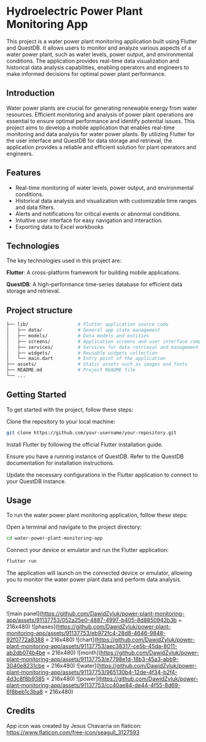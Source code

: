 

# Hydroelectric Power Plant Monitoring App
This project is a water power plant monitoring application built using Flutter and QuestDB. It allows users to monitor and analyze various aspects of a water power plant, such as water levels, power output, and environmental conditions. The application provides real-time data visualization and historical data analysis capabilities, enabling operators and engineers to make informed decisions for optimal power plant performance.

## Introduction
Water power plants are crucial for generating renewable energy from water resources. Efficient monitoring and analysis of power plant operations are essential to ensure optimal performance and identify potential issues. This project aims to develop a mobile application that enables real-time monitoring and data analysis for water power plants. By utilizing Flutter for the user interface and QuestDB for data storage and retrieval, the application provides a reliable and efficient solution for plant operators and engineers.

## Features
- Real-time monitoring of water levels, power output, and environmental conditions.
- Historical data analysis and visualization with customizable time ranges and data filters.
- Alerts and notifications for critical events or abnormal conditions.
- Intuitive user interface for easy navigation and interaction.
- Exporting data to Excel workbooks
## Technologies
The key technologies used in this project are:

**Flutter**: A cross-platform framework for building mobile applications.

**QuestDB**: A high-performance time-series database for efficient data storage and retrieval.

## Project structure
```bash
├── lib/                  # Flutter application source code
│   ├── data/             # General app state management
│   ├── models/           # Data models and entities
│   ├── screens/          # Application screens and user interface components
│   ├── services/         # Services for data retrieval and management
│   ├── widgets/          # Reusable widgets collection
│   └── main.dart         # Entry point of the application
├── assets/               # Static assets such as images and fonts
├── README.md             # Project README file
└── ...

```

## Getting Started
To get started with the project, follow these steps:

Clone the repository to your local machine:

```bash
git clone https://github.com/your-username/your-repository.git
```
Install Flutter by following the official Flutter installation guide.

Ensure you have a running instance of QuestDB. Refer to the QuestDB documentation for installation instructions.

Update the necessary configurations in the Flutter application to connect to your QuestDB instance.

## Usage
To run the water power plant monitoring application, follow these steps:

Open a terminal and navigate to the project directory:

```bash
cd water-power-plant-monitoring-app
```
Connect your device or emulator and run the Flutter application:

```bash
flutter run
```
The application will launch on the connected device or emulator, allowing you to monitor the water power plant data and perform data analysis.

## Screenshots 
![main panel](https://github.com/DawidZyluk/power-plant-monitoring-app/assets/91137753/052a25e0-4887-4997-b405-8d8850942b3b = 216x480)
![phases](https://github.com/DawidZyluk/power-plant-monitoring-app/assets/91137753/eb972fc4-28d8-4646-9848-92f0772a8388 = 216x480)
![chart](https://github.com/DawidZyluk/power-plant-monitoring-app/assets/91137753/aec38317-ce5b-45da-8011-ab2db074b4be = 216x480)
![month](https://github.com/DawidZyluk/power-plant-monitoring-app/assets/91137753/e7798e1d-18b3-45a3-abb9-3040e8231cbe = 216x480)
![water](https://github.com/DawidZyluk/power-plant-monitoring-app/assets/91137753/965130b4-12de-4f34-b2f4-4d3c8f8b9385 = 216x480)
![power](https://github.com/DawidZyluk/power-plant-monitoring-app/assets/91137753/cc40ae84-de44-4f55-8d69-6f8beb1c3ba8 = 216x480)


## Credits
App icon was created by Jesus Chavarria on flaticon: https://www.flaticon.com/free-icon/seagull_3127593
